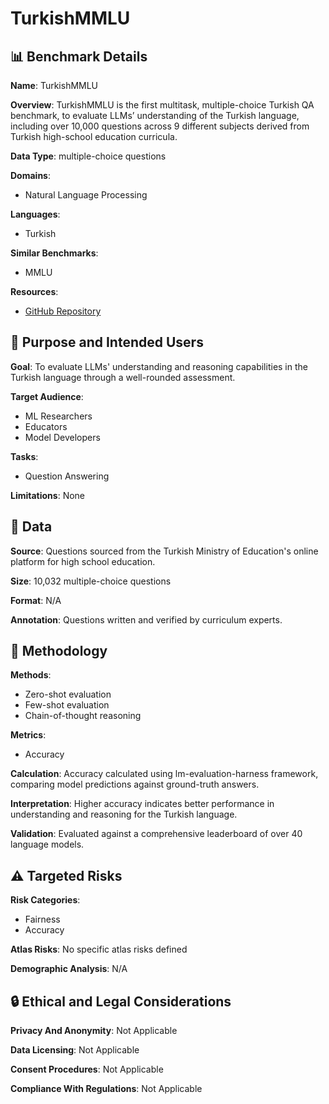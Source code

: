 # TurkishMMLU

## 📊 Benchmark Details

**Name**: TurkishMMLU

**Overview**: TurkishMMLU is the first multitask, multiple-choice Turkish QA benchmark, to evaluate LLMs’ understanding of the Turkish language, including over 10,000 questions across 9 different subjects derived from Turkish high-school education curricula.

**Data Type**: multiple-choice questions

**Domains**:
- Natural Language Processing

**Languages**:
- Turkish

**Similar Benchmarks**:
- MMLU

**Resources**:
- [GitHub Repository](https://github.com/ArdaYueksel/TurkishMMLU)

## 🎯 Purpose and Intended Users

**Goal**: To evaluate LLMs' understanding and reasoning capabilities in the Turkish language through a well-rounded assessment.

**Target Audience**:
- ML Researchers
- Educators
- Model Developers

**Tasks**:
- Question Answering

**Limitations**: None

## 💾 Data

**Source**: Questions sourced from the Turkish Ministry of Education's online platform for high school education.

**Size**: 10,032 multiple-choice questions

**Format**: N/A

**Annotation**: Questions written and verified by curriculum experts.

## 🔬 Methodology

**Methods**:
- Zero-shot evaluation
- Few-shot evaluation
- Chain-of-thought reasoning

**Metrics**:
- Accuracy

**Calculation**: Accuracy calculated using lm-evaluation-harness framework, comparing model predictions against ground-truth answers.

**Interpretation**: Higher accuracy indicates better performance in understanding and reasoning for the Turkish language.

**Validation**: Evaluated against a comprehensive leaderboard of over 40 language models.

## ⚠️ Targeted Risks

**Risk Categories**:
- Fairness
- Accuracy

**Atlas Risks**:
No specific atlas risks defined

**Demographic Analysis**: N/A

## 🔒 Ethical and Legal Considerations

**Privacy And Anonymity**: Not Applicable

**Data Licensing**: Not Applicable

**Consent Procedures**: Not Applicable

**Compliance With Regulations**: Not Applicable
